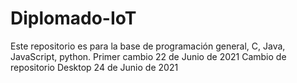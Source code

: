 # Diplomado-IoT
 Este repositorio es para la base de programación general, C, Java, JavaScript, python.
 Primer cambio 22 de Junio de 2021
 Cambio de repositorio Desktop 24 de Junio de 2021
